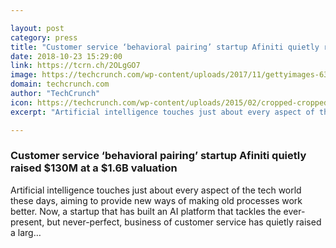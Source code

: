 ```yaml
---

layout: post
category: press
title: "Customer service ‘behavioral pairing’ startup Afiniti quietly raised $130M at a $1.6B valuation"
date: 2018-10-23 15:29:00
link: https://tcrn.ch/2OLgGO7
image: https://techcrunch.com/wp-content/uploads/2017/11/gettyimages-631150479.jpg?w=600
domain: techcrunch.com
author: "TechCrunch"
icon: https://techcrunch.com/wp-content/uploads/2015/02/cropped-cropped-favicon-gradient.png?w=180
excerpt: "Artificial intelligence touches just about every aspect of the tech world these days, aiming to provide new ways of making old processes work better. Now, a startup that has built an AI platform that tackles the ever-present, but never-perfect, business of customer service has quietly raised a larg…"

---
```


### Customer service ‘behavioral pairing’ startup Afiniti quietly raised $130M at a $1.6B valuation

Artificial intelligence touches just about every aspect of the tech world these days, aiming to provide new ways of making old processes work better. Now, a startup that has built an AI platform that tackles the ever-present, but never-perfect, business of customer service has quietly raised a larg…